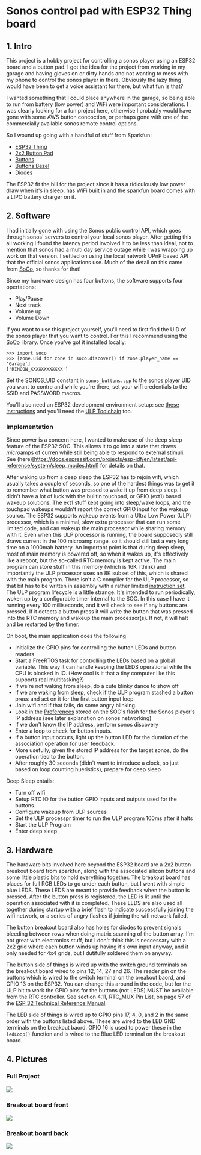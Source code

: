 # Sonos control pad with ESP32 Thing board

## 1. Intro
This project is a hobby project for controlling a sonos player using an ESP32 board and a button pad. I got the idea for the 
project from working in my garage and having gloves on or dirty hands and not wanting to mess with my phone to control the 
sonos player in there. Obviously the lazy thing would have been to get a voice assistant for there, but what fun is that?

I wanted something that I could place anywhere in the garage, so being able to run from battery (low power) and WiFi were 
important considerations. I was clearly looking for a fun project here, otherwise I probably would have gone with some 
AWS button concoction, or perhaps gone with one of the commercially available sonos remote control options.

So I wound up going with a handful of stuff from Sparkfun:
- [ESP32 Thing](https://www.sparkfun.com/products/13907)
- [2x2 Button Pad](https://www.sparkfun.com/products/9277)
- [Buttons](https://www.sparkfun.com/products/7836)
- [Buttons Bezel](https://www.sparkfun.com/products/8746)
- [Diodes](https://www.sparkfun.com/products/8588)

The ESP32 fit the bill for the project since it has a ridiculously low power draw when it's in sleep, has WiFi 
built in and the sparkfun board comes with a LIPO battery charger on it.

## 2. Software
I had initially gone with using the Sonos public control API, which goes through sonos' servers to control your local sonos
player. After getting this all working I found the latency period involved it to be less than ideal, not to mention that sonos
had a multi day service outage while I was wrapping up work on that version. I settled on using the local network UPnP based 
API that the official sonos applications use. Much of the detail on this came from [SoCo](https://github.com/SoCo/SoCo), so 
thanks for that!

Since my hardware design has four buttons, the software supports four opertations:
- Play/Pause
- Next track
- Volume up
- Volume Down

If you want to use this project yourself, you'll need to first find the UID of the sonos player that you want to control. 
For this I recommend using the [SoCo](https://github.com/SoCo/SoCo) library. Once you've got it installed locally:

```
>>> import soco
>>> [zone.uid for zone in soco.discover() if zone.player_name == 'Garage']
['RINCON_XXXXXXXXXXXX']
```

Set the SONOS_UID constant in `sonos_buttons.cpp` to the sonos player UID you want to contro and while you're there, set your wifi credentials
to the SSID and PASSWORD macros.

You'll also need an ESP32 development environment setup: see [these instructions](https://docs.espressif.com/projects/esp-idf/en/latest/get-started/index.html) and you'll need the [ULP Toolchain](https://docs.espressif.com/projects/esp-idf/en/latest/api-guides/ulp.html#installing-the-toolchain) too.

### Implementation

Since power is a concern here, I wanted to make use of the deep sleep feature of the ESP32 SOC. This allows it to go into a
state that draws *micro*amps of curren while still being able to respond to external stimuli. See (here)[https://docs.espressif.com/projects/esp-idf/en/latest/api-reference/system/sleep_modes.html] for details on that.

After waking up from a deep sleep the ESP32 has to rejoin wifi, which usually takes a couple of seconds, so one of the hardest things
was to get it to remember what button was pressed to wake it up from deep sleep. I didn't have a lot of luck with the builtin 
touchpad, or GPIO (ext1) based wakeup solutions. The ext1 stuff kept going into sleep/wake loops, and the touchpad wakeups 
wouldn't report the correct GPIO input for the wakeup source. The ESP32 supports wakeup events from a Ultra Low Power (ULP) 
processor, which is a minimal, slow extra processor that can run some limited code, and can wakeup the main processor while
sharing memory with it. Even when this ULP processor is running, the board supposedly still draws current in the 100 microamp
range, so it should still last a very long time on a 1000mah battery. An important point is that during deep sleep, most of main
memory is powered off, so when it wakes up, it's effectively like a reboot, but the so-called RTC memory is kept active. The 
main program can store stuff in this memory (which is 16K I think) and importantly the ULP processor uses an 8K subset of this,
which is shared with the main program. 
There isn't a C compiler for the ULP processor, so that bit has to be written in assembly with a rather limited 
[instruction set](https://docs.espressif.com/projects/esp-idf/en/latest/api-guides/ulp_instruction_set.html). The ULP program 
lifecycle is a little strange. It's intended to run periodically, woken up by a configurable timer internal to the SOC. In this
case I have it running every 100 milliseconds, and it will check to see if any buttons are pressed. If it detects a button press
it will write the button that was pressed into the RTC memory and wakeup the main processor(s). If not, it will halt and be restarted by the timer.

On boot, the main application does the following
- Initialize the GPIO pins for controlling the button LEDs and button readers
- Start a FreeRTOS task for controlling the LEDs based on a global variable. This way it can handle keeping the LEDS operational while the CPU is blocked in IO. (How cool is it that a tiny computer like this supports real multitasking?)
- If we're not waking from sleep, do a cute blinky dance to show off
- If we are waking from sleep, check if the ULP program stashed a button press and act on it for the first button input loop
- Join wifi and if that fails, do some angry blinking.
- Look in the [Preferences](https://github.com/espressif/arduino-esp32/tree/master/libraries/Preferences) stored on the SOC's flash for the Sonos player's IP address (see later explanation on sonos networking)
- If we don't know the IP address, perform sonos discovery
- Enter a loop to check for button inputs.
- If a button input occurs, light up the button LED for the duration of the association operation for user feedback.
- More usefully, given the stored IP address for the target sonos, do the operation tied to the button.
- After roughly 30 seconds (didn't want to introduce a clock, so just based on loop counting hueristics), prepare for deep sleep

Deep Sleep entails:
- Turn off wifi
- Setup RTC IO for the button GPIO inputs and outputs used for the buttons.
- Configure wakeup from ULP sources
- Set the ULP processpr timer to run the ULP program 100ms after it halts
- Start the ULP Program
- Enter deep sleep

## 3. Hardware

The hardware bits involved here beyond the ESP32 board are a 2x2 button breakout board from sparkfun, along with the associated 
silicon buttons and some little plastic bits to hold everything together. The breakout board has places for full RGB LEDs to
go under each button, but I went with simple blue LEDS. These LEDS are meant to provide feedback when the button is pressed. 
After the button press is registered, the LED is lit until the operation associated with it is completed. 
These LEDS are also used all together during startup with a brief flash to indicate successfully joining the wifi network, or 
a series of angry flashes if joining the wifi network failed. 

The button breakout board also has holes for diodes to prevent signals bleeding between rows when doing matrix scanning of the 
button array. I'm not great with electronics stuff, but I don't think this is neccessary with a 2x2 grid where each button winds
up having it's own input anyway, and it only needed for 4x4 grids, but I dutifully soldered them on anyway.

The button side of things is wired up with the switch ground terminals on the breakout board wired to pins 12, 14, 27 and 26.
The reader pin on the buttons which is wired to the switch terminal on the breakout baord, and GPIO 13 on the ESP32.
You can change this around in the code, but for the ULP bit to work the GPIO pins for the buttons (not LEDS) MUST be 
available from the RTC controller. See section 4.11, RTC_MUX Pin List, on page 57 of the [ESP 32 Technical Reference Manual](https://www.espressif.com/sites/default/files/documentation/esp32_technical_reference_manual_en.pdf).

The LED side of things is wired up to GPIO pins 17, 4, 0, and 2 in the same order with the buttons listed above. These are wired
to the LED GND terminals on the breakout baord. GPIO 16 is used to power these in the `ledLoop()` function and is wired to the
Blue LED terminal on the breakout board.

## 4. Pictures

### Full Project
![](images/all.jpg)

### Breakout board front
![](images/breakout-front.jpg)

### Breakout board back
![](images/breakout-back.jpg)

